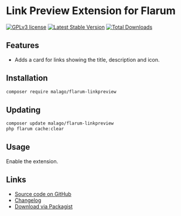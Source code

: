 # Link Preview Extension for Flarum

[![GPLv3 license](https://img.shields.io/badge/license-GPLv3-blue.svg)](https://github.com/malago/flarum-linkpreview/blob/master/LICENSE) [![Latest Stable Version](https://img.shields.io/packagist/v/malago/flarum-linkpreview.svg)](https://packagist.org/packages/malago/flarum-linkpreview) [![Total Downloads](https://img.shields.io/packagist/dt/malago/flarum-linkpreview.svg)](https://packagist.org/packages/malago/flarum-linkpreview)

## Features
- Adds a card for links showing the title, description and icon.

## Installation

```bash
composer require malago/flarum-linkpreview
```

## Updating

```bash
composer update malago/flarum-linkpreview
php flarum cache:clear
```

## Usage

Enable the extension.

## Links

<!-- - [Flarum Discuss post](https://discuss.flarum.org/d/XXXXX) -->
- [Source code on GitHub](https://github.com/malago86/flarum-linkpreview)
- [Changelog](https://github.com/malago86/flarum-linkpreview/blob/master/CHANGELOG.md)
- [Download via Packagist](https://packagist.org/packages/malago/flarum-linkpreview)
